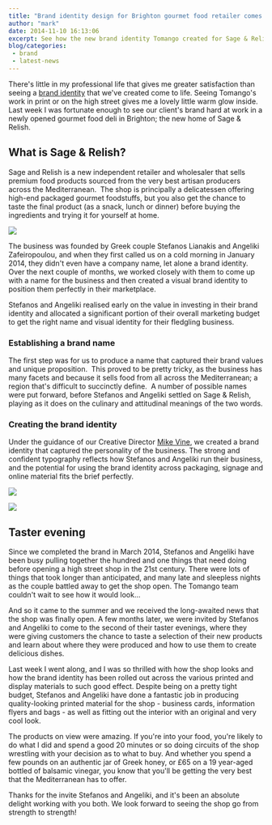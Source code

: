 ```yaml
---
title: "Brand identity design for Brighton gourmet food retailer comes to life"
author: "mark"
date: 2014-11-10 16:13:06
excerpt: See how the new brand identity Tomango created for Sage & Relish came to life when we visited their new shop in Brighton
blog/categories: 
 - brand
 - latest-news
---
```


There's little in my professional life that gives me greater satisfaction than seeing a [brand identity](http://www.tomango.co.uk/creates/brand/) that we've created come to life. Seeing Tomango's work in print or on the high street gives me a lovely little warm glow inside. Last week I was fortunate enough to see our client's brand hard at work in a newly opened gourmet food deli in Brighton; the new home of Sage &amp; Relish.

## What is Sage &amp; Relish?

Sage and Relish is a new independent retailer and wholesaler that sells premium food products sourced from the very best artisan producers across the Mediterranean.  The shop is principally a delicatessen offering high-end packaged gourmet foodstuffs, but you also get the chance to taste the final product (as a snack, lunch or dinner) before buying the ingredients and trying it for yourself at home.

![](images/blog/sageandrelishfeatured-719x324.jpg)

The business was founded by Greek couple Stefanos Lianakis and Angeliki Zafeiropoulou, and when they first called us on a cold morning in January 2014, they didn't even have a company name, let alone a brand identity.  Over the next couple of months, we worked closely with them to come up with a name for the business and then created a visual brand identity to position them perfectly in their marketplace.

Stefanos and Angeliki realised early on the value in investing in their brand identity and allocated a significant portion of their overall marketing budget to get the right name and visual identity for their fledgling business.

### Establishing a brand name

The first step was for us to produce a name that captured their brand values and unique proposition.  This proved to be pretty tricky, as the business has many facets and because it sells food from all across the Mediterranean; a region that's difficult to succinctly define.  A number of possible names were put forward, before Stefanos and Angeliki settled on Sage &amp; Relish, playing as it does on the culinary and attitudinal meanings of the two words.

### Creating the brand identity

Under the guidance of our Creative Director [Mike Vine](http://www.tomango.co.uk/is/mike-vine/), we created a brand identity that captured the personality of the business. The strong and confident typography reflects how Stefanos and Angeliki run their business, and the potential for using the brand identity across packaging, signage and online material fits the brief perfectly.

![](images/blog/sageandrelish2.jpg)

![](images/blog/sageandrelish1.jpg)

## Taster evening

Since we completed the brand in March 2014, Stefanos and Angeliki have been busy pulling together the hundred and one things that need doing before opening a high street shop in the 21st century. There were lots of things that took longer than anticipated, and many late and sleepless nights as the couple battled away to get the shop open. The Tomango team couldn't wait to see how it would look...

And so it came to the summer and we received the long-awaited news that the shop was finally open. A few months later, we were invited by Stefanos and Angeliki to come to the second of their taster evenings, where they were giving customers the chance to taste a selection of their new products and learn about where they were produced and how to use them to create delicious dishes.

Last week I went along, and I was so thrilled with how the shop looks and how the brand identity has been rolled out across the various printed and display materials to such good effect. Despite being on a pretty tight budget, Stefanos and Angeliki have done a fantastic job in producing quality-looking printed material for the shop - business cards, information flyers and bags - as well as fitting out the interior with an original and very cool look.

The products on view were amazing. If you're into your food, you're likely to do what I did and spend a good 20 minutes or so doing circuits of the shop wrestling with your decision as to what to buy. And whether you spend a few pounds on an authentic jar of Greek honey, or £65 on a 19 year-aged bottled of balsamic vinegar, you know that you'll be getting the very best that the Mediterranean has to offer.

Thanks for the invite Stefanos and Angeliki, and it's been an absolute delight working with you both. We look forward to seeing the shop go from strength to strength!


